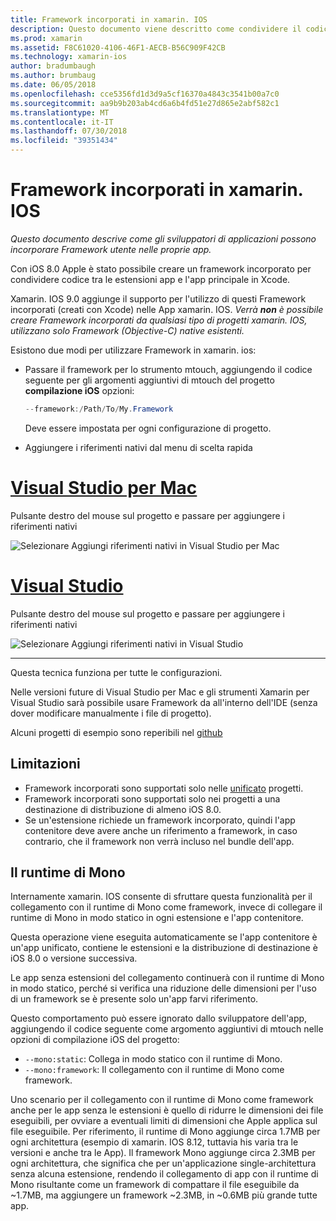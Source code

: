 ```yaml
---
title: Framework incorporati in xamarin. IOS
description: Questo documento viene descritto come condividere il codice con Framework incorporati in un'applicazione xamarin. IOS. Questa operazione può essere eseguita con lo strumento mtouch o riferimenti nativi.
ms.prod: xamarin
ms.assetid: F8C61020-4106-46F1-AECB-B56C909F42CB
ms.technology: xamarin-ios
author: bradumbaugh
ms.author: brumbaug
ms.date: 06/05/2018
ms.openlocfilehash: cce5356fd1d3d9a5cf16370a4843c3541b00a7c0
ms.sourcegitcommit: aa9b9b203ab4cd6a6b4fd51e27d865e2abf582c1
ms.translationtype: MT
ms.contentlocale: it-IT
ms.lasthandoff: 07/30/2018
ms.locfileid: "39351434"
---
```

# <a name="embedded-frameworks-in-xamarinios"></a>Framework incorporati in xamarin. IOS

_Questo documento descrive come gli sviluppatori di applicazioni possono incorporare Framework utente nelle proprie app._

Con iOS 8.0 Apple è stato possibile creare un framework incorporato per condividere codice tra le estensioni app e l'app principale in Xcode.

Xamarin. IOS 9.0 aggiunge il supporto per l'utilizzo di questi Framework incorporati (creati con Xcode) nelle App xamarin. IOS. *Verrà **non** è possibile creare Framework incorporati da qualsiasi tipo di progetti xamarin. IOS, utilizzano solo Framework (Objective-C) native esistenti.*

Esistono due modi per utilizzare Framework in xamarin. ios:

- Passare il framework per lo strumento mtouch, aggiungendo il codice seguente per gli argomenti aggiuntivi di mtouch del progetto **compilazione iOS** opzioni:

  ```csharp
  --framework:/Path/To/My.Framework
  ```

  Deve essere impostata per ogni configurazione di progetto.

- Aggiungere i riferimenti nativi dal menu di scelta rapida

# <a name="visual-studio-for-mactabvsmac"></a>[Visual Studio per Mac](#tab/vsmac)

Pulsante destro del mouse sul progetto e passare per aggiungere i riferimenti nativi

![](embedded-frameworks-images/xam-native-refs.png "Selezionare Aggiungi riferimenti nativi in Visual Studio per Mac")

# <a name="visual-studiotabvswin"></a>[Visual Studio](#tab/vswin)

Pulsante destro del mouse sul progetto e passare per aggiungere i riferimenti nativi

![](embedded-frameworks-images/vs-native-refs.png "Selezionare Aggiungi riferimenti nativi in Visual Studio")

-----

  Questa tecnica funziona per tutte le configurazioni.

Nelle versioni future di Visual Studio per Mac e gli strumenti Xamarin per Visual Studio sarà possibile usare Framework da all'interno dell'IDE (senza dover modificare manualmente i file di progetto).

Alcuni progetti di esempio sono reperibili nel [github](https://github.com/rolfbjarne/embedded-frameworks)

## <a name="limitations"></a>Limitazioni

- Framework incorporati sono supportati solo nelle [unificato](~/cross-platform/macios/unified/index.md) progetti.
- Framework incorporati sono supportati solo nei progetti a una destinazione di distribuzione di almeno iOS 8.0.
- Se un'estensione richiede un framework incorporato, quindi l'app contenitore deve avere anche un riferimento a framework, in caso contrario, che il framework non verrà incluso nel bundle dell'app.

## <a name="the-mono-runtime"></a>Il runtime di Mono

Internamente xamarin. IOS consente di sfruttare questa funzionalità per il collegamento con il runtime di Mono come framework, invece di collegare il runtime di Mono in modo statico in ogni estensione e l'app contenitore.

Questa operazione viene eseguita automaticamente se l'app contenitore è un'app unificato, contiene le estensioni e la distribuzione di destinazione è iOS 8.0 o versione successiva.

Le app senza estensioni del collegamento continuerà con il runtime di Mono in modo statico, perché si verifica una riduzione delle dimensioni per l'uso di un framework se è presente solo un'app farvi riferimento.

Questo comportamento può essere ignorato dallo sviluppatore dell'app, aggiungendo il codice seguente come argomento aggiuntivi di mtouch nelle opzioni di compilazione iOS del progetto:

- `--mono:static`: Collega in modo statico con il runtime di Mono.
- `--mono:framework`: Il collegamento con il runtime di Mono come framework.

Uno scenario per il collegamento con il runtime di Mono come framework anche per le app senza le estensioni è quello di ridurre le dimensioni dei file eseguibili, per ovviare a eventuali limiti di dimensioni che Apple applica sul file eseguibile. Per riferimento, il runtime di Mono aggiunge circa 1.7MB per ogni architettura (esempio di xamarin. IOS 8.12, tuttavia his varia tra le versioni e anche tra le App). Il framework Mono aggiunge circa 2.3MB per ogni architettura, che significa che per un'applicazione single-architettura senza alcuna estensione, rendendo il collegamento di app con il runtime di Mono risultante come un framework di compattare il file eseguibile da ~1.7MB, ma aggiungere un framework ~2.3MB, in ~0.6MB più grande tutte app.

